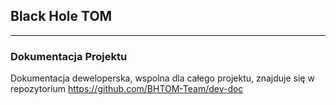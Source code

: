 ## Black Hole TOM 

---
### Dokumentacja Projektu
Dokumentacja deweloperska, wspolna dla całego projektu, znajduje się w repozytorium https://github.com/BHTOM-Team/dev-doc 
